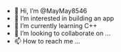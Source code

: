 - 👋 Hi, I’m @MayMay8546
- 👀 I’m interested in building an app
- 🌱 I’m currently learning C++
- 💞️ I’m looking to collaborate on ...
- 📫 How to reach me ...

<!---
MayMay8546/MayMay8546 is a ✨ special ✨ repository because its `README.md` (this file) appears on your GitHub profile.
You can click the Preview link to take a look at your changes.
--->
